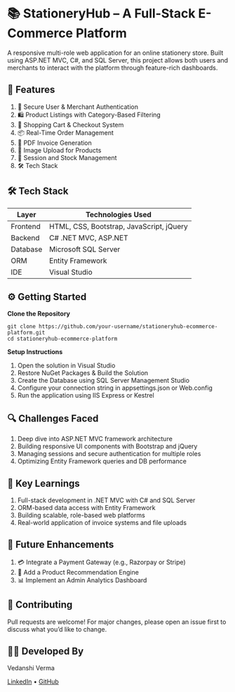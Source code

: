 # 📚 StationeryHub – A Full-Stack E-Commerce Platform
A responsive multi-role web application for an online stationery store. Built using ASP.NET MVC, C#, and SQL Server, this project allows both users and merchants to interact with the platform through feature-rich dashboards.

## 🚀 Features

<ol>
<li>🔐 Secure User & Merchant Authentication

<li>🛍️ Product Listings with Category-Based Filtering

<li>🛒 Shopping Cart & Checkout System

<li>📦 Real-Time Order Management

<li>📄 PDF Invoice Generation

<li>📸 Image Upload for Products

<li>🧾 Session and Stock Management

<li>🛠 Tech Stack
</ol>

## 🛠 Tech Stack

| **Layer**   | **Technologies Used**                          |
|-------------|------------------------------------------------|
| Frontend    | HTML, CSS, Bootstrap, JavaScript, jQuery       |
| Backend     | C# .NET MVC, ASP.NET                           |
| Database    | Microsoft SQL Server                           |
| ORM         | Entity Framework                               |
| IDE         | Visual Studio                                  |

## ⚙️ Getting Started
**Clone the Repository**
``` 
git clone https://github.com/your-username/stationeryhub-ecommerce-platform.git
cd stationeryhub-ecommerce-platform 
```

**Setup Instructions**
<ol>
<li>Open the solution in Visual Studio
<li>Restore NuGet Packages & Build the Solution
<li>Create the Database using SQL Server Management Studio
<li>Configure your connection string in appsettings.json or Web.config
<li>Run the application using IIS Express or Kestrel
</ol>

## 🔍 Challenges Faced
<ol>
<li>Deep dive into ASP.NET MVC framework architecture
<li>Building responsive UI components with Bootstrap and jQuery
<li>Managing sessions and secure authentication for multiple roles
<li>Optimizing Entity Framework queries and DB performance
</ol>

## 🌱 Key Learnings
<ol>
<li>Full-stack development in .NET MVC with C# and SQL Server
<li>ORM-based data access with Entity Framework
<li>Building scalable, role-based web platforms
<li>Real-world application of invoice systems and file uploads
</ol>

## 🔮 Future Enhancements
<ol>
<li>💳 Integrate a Payment Gateway (e.g., Razorpay or Stripe)
<li>🧠 Add a Product Recommendation Engine
<li>📊 Implement an Admin Analytics Dashboard
</ol>

## 🤝 Contributing
Pull requests are welcome! For major changes, please open an issue first to discuss what you’d like to change.

## 👩‍💻 Developed By

Vedanshi Verma

[LinkedIn](https://www.linkedin.com/in/vedanshi-verma-09906621b/) • [GitHub](https://github.com/vedanshi0512)
